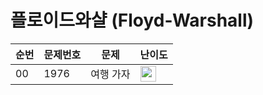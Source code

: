 # 플로이드와샬 (Floyd-Warshall)

| 순번 | 문제번호 | 문제 | 난이도 |
|--|---|----------------|--|
| 00 | 1976 | 여행 가자 | <img height="25px" width="25px" src="https://static.solved.ac/tier_small/12.svg"/> |
